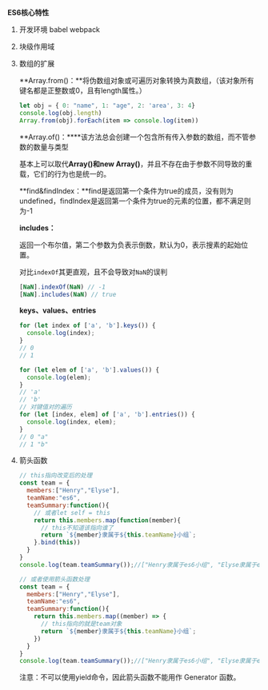 **ES6核心特性**

1. 开发环境  babel  webpack

2. 块级作用域

3. 数组的扩展

   **Array.from()：**将伪数组对象或可遍历对象转换为真数组，（该对象所有键名都是正整数或0，且有length属性。）

   ```javascript
   let obj = { 0: "name", 1: "age", 2: 'area', 3: 4}
   console.log(obj.length)
   Array.from(obj).forEach(item => console.log(item))
   ```

   **Array.of()：****该方法总会创建一个包含所有传入参数的数组，而不管参数的数量与类型

   基本上可以取代**Array()**和**new Array()**，并且不存在由于参数不同导致的重载，它们的行为也是统一的。

   **find&findIndex：**find是返回第一个条件为true的成员，没有则为undefined，findIndex是返回第一个条件为true的元素的位置，都不满足则为-1

   **includes：**

   返回一个布尔值，第二个参数为负表示倒数，默认为0，表示搜素的起始位置。

   对比`indexOf`其更直观，且不会导致对`NaN`的误判

   ```javascript
   [NaN].indexOf(NaN) // -1
   [NaN].includes(NaN) // true
   ```

   **keys、values、entries** 

   ```javascript
   for (let index of ['a', 'b'].keys()) {
     console.log(index);
   }
   // 0
   // 1
   
   for (let elem of ['a', 'b'].values()) {
     console.log(elem);
   }
   // 'a'
   // 'b'
   // 对键值对的遍历
   for (let [index, elem] of ['a', 'b'].entries()) {
     console.log(index, elem);
   }
   // 0 "a"
   // 1 "b"
   ```

4. 箭头函数

   ```javascript
   // this指向改变后的处理
   const team = {
     members:["Henry","Elyse"],
     teamName:"es6",
     teamSummary:function(){
       // 或者let self = this
       return this.members.map(function(member){
         // this不知道该指向谁了
         return `${member}隶属于${this.teamName}小组`;
       }.bind(this))
     }
   }
   console.log(team.teamSummary());//["Henry隶属于es6小组", "Elyse隶属于es6小组"]
   
   // 或者使用箭头函数处理
   const team = {
     members:["Henry","Elyse"],
     teamName:"es6",
     teamSummary:function(){
       return this.members.map((member) => {
         // this指向的就是team对象
         return `${member}隶属于${this.teamName}小组`;
       })
     }
   }
   console.log(team.teamSummary());//["Henry隶属于es6小组", "Elyse隶属于es6小组"]
   ```

   注意：不可以使用yield命令，因此箭头函数不能用作 Generator 函数。